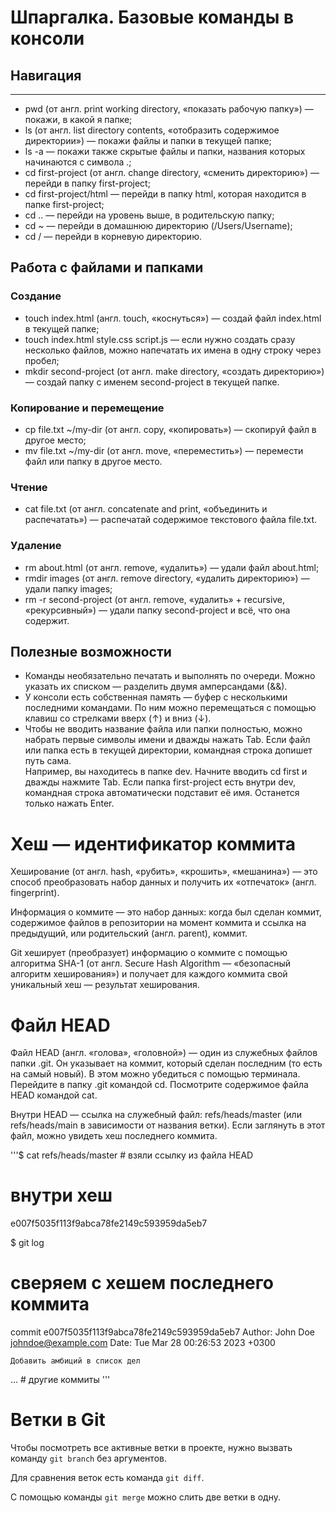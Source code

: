 # Шпаргалка. Базовые команды в консоли  

## Навигация  
---

  * pwd (от англ. print working directory, «показать рабочую папку») — покажи, в какой я папке;  
  * ls (от англ. list directory contents, «отобразить содержимое директории») — покажи файлы и папки в текущей папке;  
  * ls -a — покажи также скрытые файлы и папки, названия которых начинаются с символа .;  
  * cd first-project (от англ. change directory, «сменить директорию») — перейди в папку first-project;  
  * cd first-project/html — перейди в папку html, которая находится в папке first-project;  
  * cd .. — перейди на уровень выше, в родительскую папку;  
  * cd ~ — перейди в домашнюю директорию (/Users/Username);  
  * cd / — перейди в корневую директорию.  


## Работа с файлами и папками  

### Создание  
  * touch index.html (англ. touch, «коснуться») — создай файл index.html в текущей папке;  
  * touch index.html style.css script.js — если нужно создать сразу несколько файлов, можно напечатать их имена в одну строку через пробел;  
  * mkdir second-project (от англ. make directory, «создать директорию») — создай папку с именем second-project в текущей папке.  

### Копирование и перемещение  
  * cp file.txt ~/my-dir (от англ. copy, «копировать») — скопируй файл в другое место;  
  * mv file.txt ~/my-dir (от англ. move, «переместить») — перемести файл или папку в другое место.  

### Чтение  
  * cat file.txt (от англ. concatenate and print, «объединить и распечатать») — распечатай содержимое текстового файла file.txt.  

### Удаление  
  * rm about.html (от англ. remove, «удалить») — удали файл about.html;  
  * rmdir images (от англ. remove directory, «удалить директорию») — удали папку images;  
  * rm -r second-project (от англ. remove, «удалить» + recursive, «рекурсивный») — удали папку second-project и всё, что она содержит.  

## Полезные возможности  
  * Команды необязательно печатать и выполнять по очереди. Можно указать их списком — разделить двумя амперсандами (&&).  
  * У консоли есть собственная память — буфер с несколькими последними командами. По ним можно перемещаться с помощью клавиш со стрелками вверх (↑) и вниз (↓).  
  * Чтобы не вводить название файла или папки полностью, можно набрать первые символы имени и дважды нажать Tab. Если файл или папка есть в текущей директории, командная строка допишет путь сама.  
Например, вы находитесь в папке dev. Начните вводить cd first и дважды нажмите Tab. Если папка first-project есть внутри dev, командная строка автоматически подставит её имя. Останется только нажать Enter.


# Хеш — идентификатор коммита

Хеширование (от англ. hash, «рубить», «крошить», «мешанина») — это способ преобразовать набор данных и получить их «отпечаток» (англ. fingerprint).

Информация о коммите — это набор данных: когда был сделан коммит, содержимое файлов в репозитории на момент коммита и ссылка на предыдущий, или родительский (англ. parent), коммит.

Git хеширует (преобразует) информацию о коммите с помощью алгоритма SHA-1 (от англ. Secure Hash Algorithm — «безопасный алгоритм хеширования») и получает для каждого коммита свой уникальный хеш — результат хеширования.  

# Файл HEAD  

Файл HEAD (англ. «голова», «головной») — один из служебных файлов папки .git. Он указывает на коммит, который сделан последним (то есть на самый новый).
В этом можно убедиться с помощью терминала. Перейдите в папку .git командой cd. Посмотрите содержимое файла HEAD командой cat.

Внутри HEAD — ссылка на служебный файл: refs/heads/master (или refs/heads/main в зависимости от названия ветки). Если заглянуть в этот файл, можно увидеть хеш последнего коммита.  

'''$ cat refs/heads/master # взяли ссылку из файла HEAD
# внутри хеш
e007f5035f113f9abca78fe2149c593959da5eb7

$ git log 
# сверяем с хешем последнего коммита
commit e007f5035f113f9abca78fe2149c593959da5eb7
Author: John Doe <johndoe@example.com>
Date:   Tue Mar 28 00:26:53 2023 +0300

    Добавить амбиций в список дел

... # другие коммиты '''

# Ветки в Git 

Чтобы посмотреть все активные ветки в проекте, нужно вызвать команду `git branch` без аргументов. 

Для сравнения веток есть команда `git diff`.

С помощью команды `git merge` можно слить две ветки в одну.